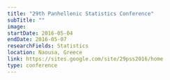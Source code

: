 ```yaml
---
title: "29th Panhellenic Statistics Conference"
subTitle: ""
image:
startDate: 2016-05-04
endDate: 2016-05-07
researchFields: Statistics
location: Naousa, Greece
link: https://sites.google.com/site/29pss2016/home
type: conference
---
```

